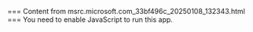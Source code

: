 === Content from msrc.microsoft.com_33bf496c_20250108_132343.html ===
You need to enable JavaScript to run this app.
